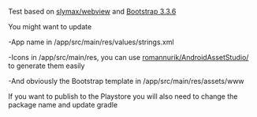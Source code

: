 Test based on [slymax/webview](https://github.com/slymax/webview) and [Bootstrap 3.3.6](https://getbootstrap.com/)

You might want to update 

-App name  in /app/src/main/res/values/strings.xml

-Icons in /app/src/main/res, you can use [romannurik/AndroidAssetStudio/](http://romannurik.github.io/AndroidAssetStudio/icons-launcher.html) to generate them easily

-And obviously the Bootstrap template in /app/src/main/res/assets/www

If you want to publish to the Playstore you will also need to change the package name and update gradle 
